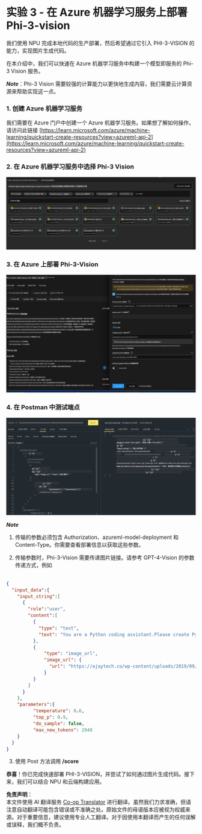 <!--
CO_OP_TRANSLATOR_METADATA:
{
  "original_hash": "20cb4e6ac1686248e8be913ccf6c2bc2",
  "translation_date": "2025-07-17T04:31:18+00:00",
  "source_file": "md/02.Application/02.Code/Phi3/VSCodeExt/HOL/Apple/03.DeployPhi3VisionOnAzure.md",
  "language_code": "zh"
}
-->
# **实验 3 - 在 Azure 机器学习服务上部署 Phi-3-vision**

我们使用 NPU 完成本地代码的生产部署，然后希望通过它引入 PHI-3-VISION 的能力，实现图片生成代码。

在本介绍中，我们可以快速在 Azure 机器学习服务中构建一个模型即服务的 Phi-3 Vision 服务。

***Note***：Phi-3 Vision 需要较强的计算能力以更快地生成内容，我们需要云计算资源来帮助实现这一点。

### **1. 创建 Azure 机器学习服务**

我们需要在 Azure 门户中创建一个 Azure 机器学习服务。如果想了解如何操作，请访问此链接 [https://learn.microsoft.com/azure/machine-learning/quickstart-create-resources?view=azureml-api-2](https://learn.microsoft.com/azure/machine-learning/quickstart-create-resources?view=azureml-api-2)

### **2. 在 Azure 机器学习服务中选择 Phi-3 Vision**

![Catalog](../../../../../../../../../translated_images/vison_catalog.f979823d5bde8aef2c37a3a9686f6c5d0c521f93730447798ea6fb580091443f.zh.png)

### **3. 在 Azure 上部署 Phi-3-Vision**

![Deploy](../../../../../../../../../translated_images/vision_deploy.a8114ccd849a957272bf30959bdef166b21a0fac4c4f0129dab0106b97104772.zh.png)

### **4. 在 Postman 中测试端点**

![Test](../../../../../../../../../translated_images/vision_test.0b9c1b1d414131d03398c88fc1b79d839e7946c2ae5c9fd170a2894c271e2993.zh.png)

***Note***

1. 传输的参数必须包含 Authorization、azureml-model-deployment 和 Content-Type。你需要查看部署信息以获取这些参数。

2. 传输参数时，Phi-3-Vision 需要传递图片链接。请参考 GPT-4-Vision 的参数传递方式，例如

```json

{
  "input_data":{
    "input_string":[
      {
        "role":"user",
        "content":[ 
          {
            "type": "text",
            "text": "You are a Python coding assistant.Please create Python code for image "
          },
          {
              "type": "image_url",
              "image_url": {
                "url": "https://ajaytech.co/wp-content/uploads/2019/09/index.png"
              }
          }
        ]
      }
    ],
    "parameters":{
          "temperature": 0.6,
          "top_p": 0.9,
          "do_sample": false,
          "max_new_tokens": 2048
    }
  }
}

```

3. 使用 Post 方法调用 **/score**

**恭喜**！你已完成快速部署 PHI-3-VISION，并尝试了如何通过图片生成代码。接下来，我们可以结合 NPU 和云端构建应用。

**免责声明**：  
本文件使用 AI 翻译服务 [Co-op Translator](https://github.com/Azure/co-op-translator) 进行翻译。虽然我们力求准确，但请注意自动翻译可能包含错误或不准确之处。原始文件的母语版本应被视为权威来源。对于重要信息，建议使用专业人工翻译。对于因使用本翻译而产生的任何误解或误释，我们概不负责。